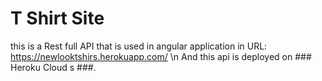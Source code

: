 # T Shirt Site
this is a Rest full API that is used in angular application in URL: https://newlooktshirs.herokuapp.com/ \n
And this api is deployed on  ### Heroku Cloud s ###.
